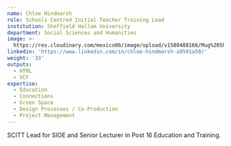 ```yaml
---
name: Chloe Hindmarsh
role: Schools Centred Initial Teacher Training Lead
institution: Sheffield Hallam University
department: Social Sciences and Humanities
image: >-
  https://res.cloudinary.com/mexico86/image/upload/v1580488166/Mug%20Shots/chloe_hindmarsh_di0rxt.jpg
linkedin: 'https://www.linkedin.com/in/chloe-hindmarsh-a9591a50/'
weight: '33'
outputs:
  - HTML
  - VCF
expertise:
  - Education
  - Connections
  - Green Space
  - Design Processes / Co-Production
  - Project Management
---
```


SCITT Lead for SIOE and Senior Lecturer in Post 16 Education and Training.
